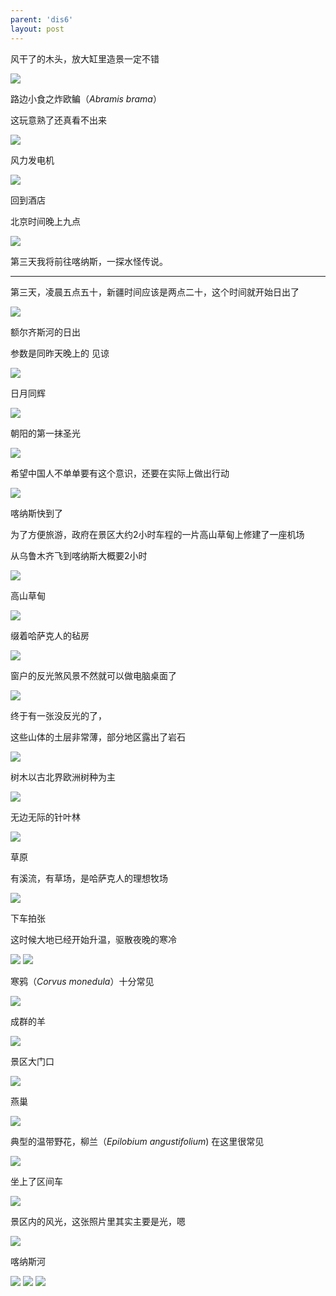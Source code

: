 ```yaml
---
parent: 'dis6'
layout: post
---
```

风干了的木头，放大缸里造景一定不错

<img class='disc' src='https://lykoseremos.github.io/gmalb-02/dis6/DSC_4994.jpg'>

路边小食之炸欧鳊（<i>Abramis brama</i>）


这玩意熟了还真看不出来

<img class='disc' src='https://lykoseremos.github.io/gmalb-02/dis6/DSC_4995.jpg'>

风力发电机

<img class='disc' src='https://lykoseremos.github.io/gmalb-02/dis6/DSC_4997.jpg'>

回到酒店


北京时间晚上九点

<img class='disc' src='https://lykoseremos.github.io/gmalb-02/dis6/DSC_5000.jpg'>


第三天我将前往喀纳斯，一探水怪传说。

---

第三天，凌晨五点五十，新疆时间应该是两点二十，这个时间就开始日出了

<img class='disc' src='https://lykoseremos.github.io/gmalb-02/dis6/DSC_5004.jpg'>

额尔齐斯河的日出

参数是同昨天晚上的 见谅

<img class='disc' src='https://lykoseremos.github.io/gmalb-02/dis6/DSC_5017.jpg'>

日月同辉

<img class='disc' src='https://lykoseremos.github.io/gmalb-02/dis6/DSC_5020.jpg'>

朝阳的第一抹圣光

<img class='disc' src='https://lykoseremos.github.io/gmalb-02/dis6/DSC_5024.jpg'>

希望中国人不单单要有这个意识，还要在实际上做出行动

<img class='disc' src='https://lykoseremos.github.io/gmalb-02/dis6/DSC_5028.jpg'>

喀纳斯快到了


为了方便旅游，政府在景区大约2小时车程的一片高山草甸上修建了一座机场


从乌鲁木齐飞到喀纳斯大概要2小时

<img class='disc' src='https://lykoseremos.github.io/gmalb-02/dis6/DSC_5029.jpg'>

高山草甸

<img class='disc' src='https://lykoseremos.github.io/gmalb-02/dis6/DSC_5030.jpg'>


缀着哈萨克人的毡房

<img class='disc' src='https://lykoseremos.github.io/gmalb-02/dis6/DSC_5032.jpg'>

窗户的反光煞风景不然就可以做电脑桌面了

<img class='disc' src='https://lykoseremos.github.io/gmalb-02/dis6/DSC_5034.jpg'>

终于有一张没反光的了，

这些山体的土层非常薄，部分地区露出了岩石

<img class='disc' src='https://lykoseremos.github.io/gmalb-02/dis6/DSC_5036.jpg'>

树木以古北界欧洲树种为主

<img class='disc' src='https://lykoseremos.github.io/gmalb-02/dis6/DSC_5038.jpg'>

无边无际的针叶林

<img class='disc' src='https://lykoseremos.github.io/gmalb-02/dis6/DSC_5039.jpg'>


草原


有溪流，有草场，是哈萨克人的理想牧场

<img class='disc' src='https://lykoseremos.github.io/gmalb-02/dis6/DSC_5040.jpg'>

下车拍张


这时候大地已经开始升温，驱散夜晚的寒冷

<img class='disc' src='https://lykoseremos.github.io/gmalb-02/dis6/DSC_5042.jpg'>


<img class='disc' src='https://lykoseremos.github.io/gmalb-02/dis6/DSC_5043.jpg'>


寒鸦（<i>Corvus monedula</i>）十分常见

<img class='disc' src='https://lykoseremos.github.io/gmalb-02/dis6/DSC_5045.jpg'>

成群的羊

<img class='disc' src='https://lykoseremos.github.io/gmalb-02/dis6/DSC_5046.jpg'>

景区大门口

<img class='disc' src='https://lykoseremos.github.io/gmalb-02/dis6/DSC_5047.jpg'>

燕巢

<img class='disc' src='https://lykoseremos.github.io/gmalb-02/dis6/DSC_5048.jpg'>

典型的温带野花，柳兰（<i>Epilobium angustifolium</i>) 在这里很常见

<img class='disc' src='https://lykoseremos.github.io/gmalb-02/dis6/DSC_5049.jpg'>

坐上了区间车

<img class='disc' src='https://lykoseremos.github.io/gmalb-02/dis6/DSC_5050.jpg'>


景区内的风光，这张照片里其实主要是光，嗯

<img class='disc' src='https://lykoseremos.github.io/gmalb-02/dis6/DSC_5051.jpg'>

喀纳斯河

<img class='disc' src='https://lykoseremos.github.io/gmalb-02/dis6/DSC_5052.jpg'>

<img class='disc' src='https://lykoseremos.github.io/gmalb-02/dis6/DSC_5056.jpg'>

<img class='disc' src='https://lykoseremos.github.io/gmalb-02/dis6/DSC_5057.jpg'>
